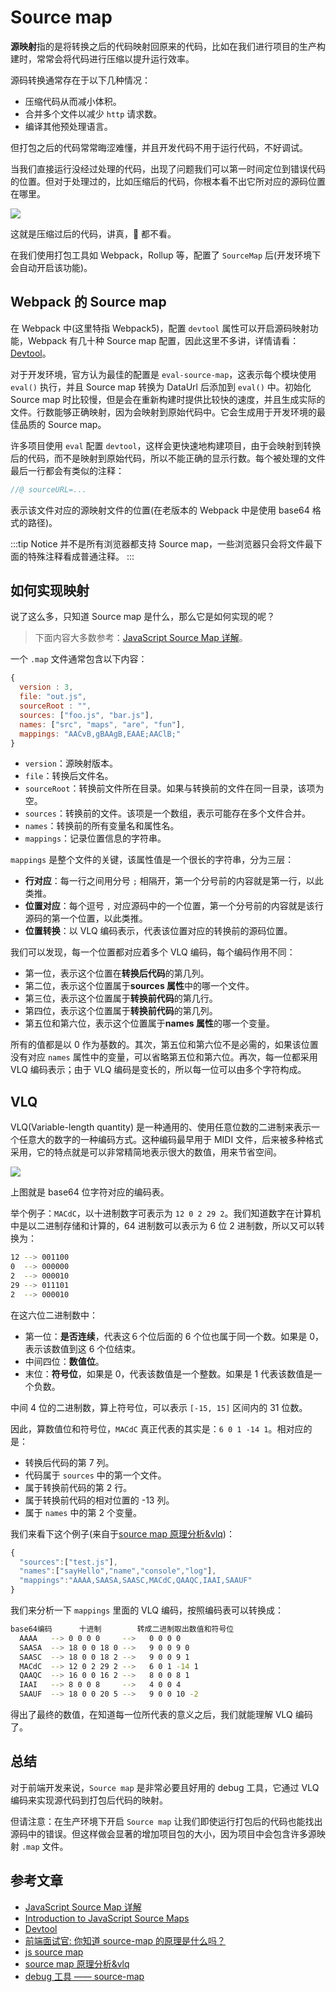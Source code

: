 # Source map

**源映射**指的是将转换之后的代码映射回原来的代码，比如在我们进行项目的生产构建时，常常会将代码进行压缩以提升运行效率。

源码转换通常存在于以下几种情况：

- 压缩代码从而减小体积。
- 合并多个文件以减少 `http` 请求数。
- 编译其他预处理语言。

但打包之后的代码常常晦涩难懂，并且开发代码不用于运行代码，不好调试。

当我们直接运行没经过处理的代码，出现了问题我们可以第一时间定位到错误代码的位置。但对于处理过的，比如压缩后的代码，你根本看不出它所对应的源码位置在哪里。

![](http://picstore.lliiooiill.cn/1627370529%281%29.jpg)

这就是压缩过后的代码，讲真，🐶 都不看。

在我们使用打包工具如 Webpack，Rollup 等，配置了 `SourceMap` 后(开发环境下会自动开启该功能)。

## Webpack 的 Source map

在 Webpack 中(这里特指 Webpack5)，配置 `devtool` 属性可以开启源码映射功能，Webpack 有几十种 Source map 配置，因此这里不多讲，详情请看：[Devtool](https://webpack.docschina.org/configuration/devtool/)。

对于开发环境，官方认为最佳的配置是 `eval-source-map`，这表示每个模块使用 `eval()` 执行，并且 Source map 转换为 DataUrl 后添加到 `eval()` 中。初始化 Source map 时比较慢，但是会在重新构建时提供比较快的速度，并且生成实际的文件。行数能够正确映射，因为会映射到原始代码中。它会生成用于开发环境的最佳品质的 Source map。

许多项目使用 `eval` 配置 `devtool`，这样会更快速地构建项目，由于会映射到转换后的代码，而不是映射到原始代码，所以不能正确的显示行数。每个被处理的文件最后一行都会有类似的注释：

```js
//@ sourceURL=...
```

表示该文件对应的源映射文件的位置(在老版本的 Webpack 中是使用 base64 格式的路径)。

:::tip Notice
并不是所有浏览器都支持 Source map，一些浏览器只会将文件最下面的特殊注释看成普通注释。
:::

## 如何实现映射

说了这么多，只知道 Source map 是什么，那么它是如何实现的呢？

> 下面内容大多数参考：[JavaScript Source Map 详解](http://www.ruanyifeng.com/blog/2013/01/javascript_source_map.html)。

一个 `.map` 文件通常包含以下内容：

```js
{
  version : 3,
  file: "out.js",
  sourceRoot : "",
  sources: ["foo.js", "bar.js"],
  names: ["src", "maps", "are", "fun"],
  mappings: "AACvB,gBAAgB,EAAE;AAClB;"
}
```

- `version`：源映射版本。
- `file`：转换后文件名。
- `sourceRoot`：转换前文件所在目录。如果与转换前的文件在同一目录，该项为空。
- `sources`：转换前的文件。该项是一个数组，表示可能存在多个文件合并。
- `names`：转换前的所有变量名和属性名。
- `mappings`：记录位置信息的字符串。

`mappings` 是整个文件的关键，该属性值是一个很长的字符串，分为三层：

- **行对应**：每一行之间用分号 `;` 相隔开，第一个分号前的内容就是第一行，以此类推。
- **位置对应**：每个逗号 `,` 对应源码中的一个位置，第一个分号前的内容就是该行源码的第一个位置，以此类推。
- **位置转换**：以 VLQ 编码表示，代表该位置对应的转换前的源码位置。

我们可以发现，每一个位置都对应着多个 VLQ 编码，每个编码作用不同：

- 第一位，表示这个位置在**转换后代码**的第几列。
- 第二位，表示这个位置属于**sources 属性**中的哪一个文件。
- 第三位，表示这个位置属于**转换前代码**的第几行。
- 第四位，表示这个位置属于**转换前代码**的第几列。
- 第五位和第六位，表示这个位置属于**names 属性**的哪一个变量。

所有的值都是以 0 作为基数的。其次，第五位和第六位不是必需的，如果该位置没有对应 `names` 属性中的变量，可以省略第五位和第六位。再次，每一位都采用 VLQ 编码表示；由于 VLQ 编码是变长的，所以每一位可以由多个字符构成。

## VLQ

VLQ(Variable-length quantity) 是一种通用的、使用任意位数的二进制来表示一个任意大的数字的一种编码方式。这种编码最早用于 MIDI 文件，后来被多种格式采用，它的特点就是可以非常精简地表示很大的数值，用来节省空间。

![](http://picstore.lliiooiill.cn/1627377573%281%29.jpg)

上图就是 base64 位字符对应的编码表。

举个例子：`MACdC`，以十进制数字可表示为 `12 0 2 29 2`。我们知道数字在计算机中是以二进制存储和计算的，64 进制数可以表示为 6 位 2 进制数，所以又可以转换为：

```bash
12 --> 001100
0  --> 000000
2  --> 000010
29 --> 011101
2  --> 000010
```

在这六位二进制数中：

- 第一位：**是否连续**，代表这６个位后面的 6 个位也属于同一个数。如果是 0，表示该数值到这 6 个位结束。
- 中间四位：**数值位**。
- 末位：**符号位**，如果是 0，代表该数值是一个整数。如果是 1 代表该数值是一个负数。

中间 4 位的二进制数，算上符号位，可以表示 `[-15, 15]` 区间内的 31 位数。

因此，算数值位和符号位，`MACdC` 真正代表的其实是：`6 0 1 -14 1`。相对应的是：

- 转换后代码的第 7 列。
- 代码属于 `sources` 中的第一个文件。
- 属于转换前代码的第 2 行。
- 属于转换前代码的相对位置的 -13 列。
- 属于 `names` 中的第 2 个变量。

我们来看下这个例子(来自于[source map 原理分析&vlq](http://www.qiutianaimeili.com/html/page/2019/05/89jrubx1soc.html))：

```js
{
  "sources":["test.js"],
  "names":["sayHello","name","console","log"],
  "mappings":"AAAA,SAASA,SAASC,MACdC,QAAQC,IAAI,SAAUF"
}
```

我们来分析一下 `mappings` 里面的 VLQ 编码，按照编码表可以转换成：

```bash
base64编码      十进制        转成二进制取出数值和符号位
  AAAA   --> 0 0 0 0     -->   0 0 0 0
  SAASA  --> 18 0 0 18 0 -->   9 0 0 9 0
  SAASC  --> 18 0 0 18 2 -->   9 0 0 9 1
  MACdC  --> 12 0 2 29 2 -->   6 0 1 -14 1
  QAAQC  --> 16 0 0 16 2 -->   8 0 0 8 1
  IAAI   --> 8 0 0 8     -->   4 0 0 4
  SAAUF  --> 18 0 0 20 5 -->   9 0 0 10 -2
```

得出了最终的数值，在知道每一位所代表的意义之后，我们就能理解 VLQ 编码了。

## 总结

对于前端开发来说，`Source map` 是非常必要且好用的 debug 工具，它通过 VLQ 编码来实现源代码到打包后代码的映射。

但请注意：在生产环境下开启 `Source map` 让我们即使运行打包后的代码也能找出源码中的错误。但这样做会显著的增加项目包的大小，因为项目中会包含许多源映射 `.map` 文件。

## 参考文章

- [JavaScript Source Map 详解](http://www.ruanyifeng.com/blog/2013/01/javascript_source_map.html)
- [Introduction to JavaScript Source Maps](https://www.html5rocks.com/en/tutorials/developertools/sourcemaps/)
- [Devtool](https://webpack.docschina.org/configuration/devtool/)
- [前端面试官: 你知道 source-map 的原理是什么吗？](https://cloud.tencent.com/developer/article/1598223#:~:text=VLQ%E6%98%AFVariable-length,quantity%E7%9A%84%E7%BC%A9%E5%86%99%EF%BC%8C%E6%98%AF%E4%B8%80%E7%A7%8D%E9%80%9A%E7%94%A8%E7%9A%84%E3%80%81%E4%BD%BF%E7%94%A8%E4%BB%BB%E6%84%8F%E4%BD%8D%E6%95%B0%E7%9A%84%E4%BA%8C%E8%BF%9B%E5%88%B6%E6%9D%A5%E8%A1%A8%E7%A4%BA%E4%B8%80%E4%B8%AA%E4%BB%BB%E6%84%8F%E5%A4%A7%E7%9A%84%E6%95%B0%E5%AD%97%E7%9A%84%E4%B8%80%E7%A7%8D%E7%BC%96%E7%A0%81%E6%96%B9%E5%BC%8F%E3%80%82)
- [js source map](https://www.notbucai.com/article/5ed4a269f49dc43b595ff51d#wow6)
- [source map 原理分析&vlq](http://www.qiutianaimeili.com/html/page/2019/05/89jrubx1soc.html)
- [debug 工具 —— source-map](https://www.jianshu.com/p/2fd1d3b9a7a1)
